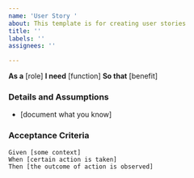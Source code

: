 ```yaml
---
name: 'User Story '
about: This template is for creating user stories
title: ''
labels: ''
assignees: ''

---
```


**As a**  [role]
**I need** [function]
**So that** [benefit]

### Details and Assumptions
* [document what you know]

### Acceptance Criteria
```gherkin
Given [some context]
When [certain action is taken]
Then [the outcome of action is observed]
